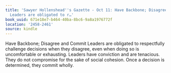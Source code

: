 ```yaml
---
title: 'Sawyer Hollenshead''s Gazette - Oct 11: Have Backbone; Disagree and Commit
  Leaders are obligated to r…'
book_uuid: 671e18e7-b464-40ba-8bc6-9a8a1976772f
location: '2458-2461'
source: kindle
---
```


Have Backbone; Disagree and Commit Leaders are obligated to respectfully challenge decisions when they disagree, even when doing so is uncomfortable or exhausting. Leaders have conviction and are tenacious. They do not compromise for the sake of social cohesion. Once a decision is determined, they commit wholly.